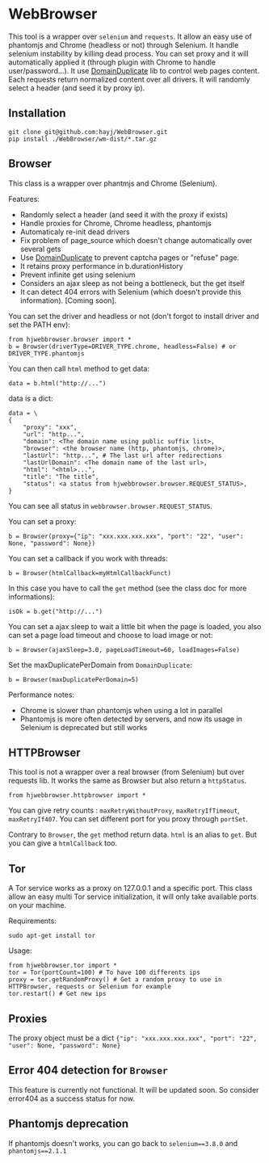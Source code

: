 # WebBrowser

This tool is a wrapper over `selenium` and `requests`. It allow an easy use of phantomjs and Chrome (headless or not) through Selenium. It handle selenium instability by killing dead process. You can set proxy and it will automatically applied it (through plugin with Chrome to handle user/password...). It use [DomainDuplicate](https://github.com/hayj/DomainDuplicate) lib to control web pages content. Each requests return normalized content over all drivers. It will randomly select a header (and seed it by proxy ip).

## Installation

	git clone git@github.com:hayj/WebBrowser.git
	pip install ./WebBrowser/wm-dist/*.tar.gz


## Browser

This class is a wrapper over phantmjs and Chrome (Selenium).

Features:

 * Randomly select a header (and seed it with the proxy if exists)
 * Handle proxies for Chrome, Chrome headless, phantomjs
 * Automaticaly re-init dead drivers
 * Fix problem of page_source which doesn't change automatically over several gets
 * Use [DomainDuplicate](https://github.com/hayj/DomainDuplicate) to prevent captcha pages or "refuse" page.
 * It retains proxy performance in b.durationHistory
 * Prevent infinite get using selenium
 * Considers an ajax sleep as not being a bottleneck, but the get itself
 * It can detect 404 errors with Selenium (which doesn't provide this information). [Coming soon].

You can set the driver and headless or not (don't forgot to install driver and set the PATH env):

	from hjwebbrowser.browser import *
	b = Browser(driverType=DRIVER_TYPE.chrome, headless=False) # or DRIVER_TYPE.phantomjs

You can then call `html` method to get data:

	data = b.html("http://...")

data is a dict:

	data = \
	{
	    "proxy": "xxx",
	    "url": "http...",
	    "domain": <The domain name using public suffix list>,
	    "browser": <the browser name (http, phantomjs, chrome)>,
	    "lastUrl": "http...", # The last url after redirections
	    "lastUrlDomain": <The domain name of the last url>,
	    "html": "<html>...",
	    "title": "The title",
	    "status": <a status from hjwebbrowser.browser.REQUEST_STATUS>,
	}

You can see all status in `webbrowser.browser.REQUEST_STATUS`.

You can set a proxy:

	b = Browser(proxy={"ip": "xxx.xxx.xxx.xxx", "port": "22", "user": None, "password": None})

You can set a callback if you work with threads:

	b = Browser(htmlCallback=myHtmlCallbackFunct)

In this case you have to call the `get` method (see the class doc for more informations):

	isOk = b.get("http://...")

You can set a ajax sleep to wait a little bit when the page is loaded, you also can set a page load timeout and choose to load image or not:

	b = Browser(ajaxSleep=3.0, pageLoadTimeout=60, loadImages=False)

Set the maxDuplicatePerDomain from `DomainDuplicate`:

	b = Browser(maxDuplicatePerDomain=5)

Performance notes:

 * Chrome is slower than phantomjs when using a lot in parallel
 * Phantomjs is more often detected by servers, and now its usage in Selenium is deprecated but still works

## HTTPBrowser

This tool is not a wrapper over a real browser (from Selenium) but over requests lib. It works the same as Browser but also return a `httpStatus`.

	from hjwebbrowser.httpbrowser import *

You can give retry counts : `maxRetryWithoutProxy`, `maxRetryIfTimeout`, `maxRetryIf407`.
You can set different port for you proxy through `portSet`.

Contrary to `Browser`, the `get` method return data. `html` is an alias to `get`. But you can give a `htmlCallback` too.

## Tor

A Tor service works as a proxy on 127.0.0.1 and a specific port.
This class allow an easy multi Tor service initialization, it will only take available ports on your machine.

Requirements:

	sudo apt-get install tor

Usage:

	from hjwebbrowser.tor import *
	tor = Tor(portCount=100) # To have 100 differents ips
	proxy = tor.getRandomProxy() # Get a random proxy to use in HTTPBrowser, requests or Selenium for example
	tor.restart() # Get new ips

## Proxies

The proxy object must be a dict `{"ip": "xxx.xxx.xxx.xxx", "port": "22", "user": None, "password": None}`

## Error 404 detection for `Browser`

This feature is currently not functional. It will be updated soon. So consider error404 as a success status for now.

## Phantomjs deprecation

If phantomjs doesn't works, you can go back to `selenium==3.8.0` and `phantomjs==2.1.1`




